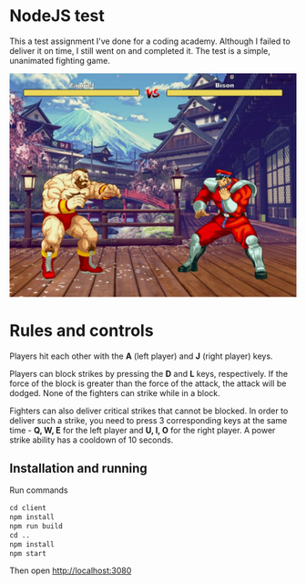 # NodeJS test

This a test assignment I've done for a coding academy. Although I failed to deliver it on time, I still went on and completed it.
The test is a simple, unanimated fighting game.

![Screenshot of the fight](/assets/screenshot.jpeg)

# Rules and controls

Players hit each other with the **A** (left player) and **J** (right player) keys.

Players can block strikes by pressing the **D** and **L** keys, respectively. If the force of the block is greater than the force of the attack, the attack will be dodged.
None of the fighters can strike while in a block.

Fighters can also deliver critical strikes that cannot be blocked. In order to deliver such a strike, you need to press 3 corresponding keys at the same time - **Q, W, E** for the left player and **U, I, O** for the right player.
A power strike ability has a cooldown of 10 seconds.

## Installation and running

Run commands

```
cd client
npm install
npm run build
cd ..
npm install
npm start
```

Then open [http://localhost:3080](http://localhost:3080)
